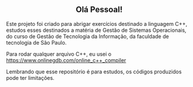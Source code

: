 <h2 align="center">Olá Pessoal!</h2>

Este projeto foi criado para abrigar exercícios destinado a linguagem C++, estudos esses destinados a matéria de Gestão de Sistemas Operacionais, do curso de Gestão de Tecnologia da Informação, da faculdade de tecnologia de São Paulo.

Para rodar qualquer arquivo C++, eu usei o https://www.onlinegdb.com/online_c++_compiler

Lembrando que esse repositório é para estudos, os códigos produzidos pode ter limitações.

